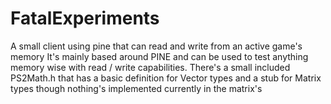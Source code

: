# FatalExperiments
A small client using pine that can read and write from an active game's memory
It's mainly based around PINE and can be used to test anything memory wise with read / write capabilities.
There's a small included PS2Math.h that has a basic definition for Vector types and a stub for Matrix types though nothing's implemented currently in the matrix's
